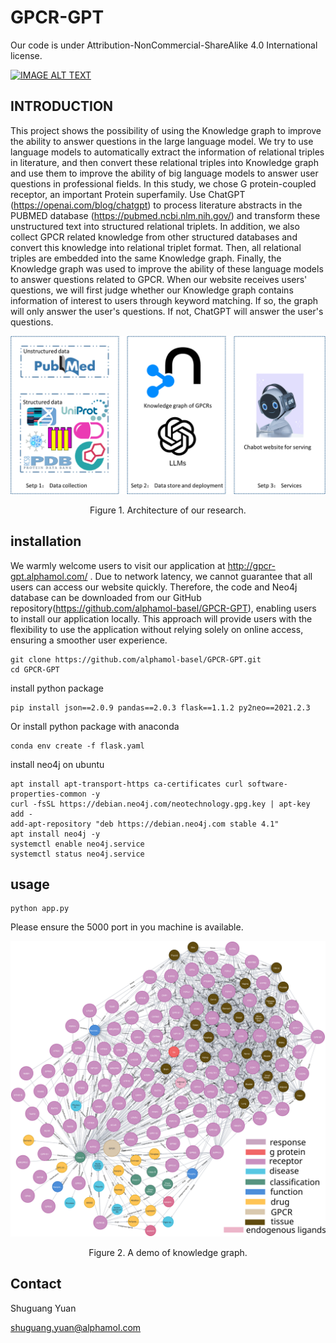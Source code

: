 

# GPCR-GPT

Our code is under Attribution-NonCommercial-ShareAlike 4.0 International license.

<!---
[![video]](https://www.bilibili.com/video/BV1Ez4y1A7fZ/?spm_id_from=333.999.0.0&vd_source=b5bc1ef0479d0aac91bd9e28fd715a4f)  
[video]:static/video.png "video tutorial"
--->

[![IMAGE ALT TEXT](http://img.youtube.com/vi/GtlcOowVptU/0.jpg)](https://www.youtube.com/watch?v=GtlcOowVptU "Unity Snake Game")

## INTRODUCTION

This project shows the possibility of using the Knowledge graph to improve the ability to answer questions in the large language model. We try to use language models to automatically extract the information of relational triples in literature, and then convert these relational triples into Knowledge graph and use them to improve the ability of big language models to answer user questions in professional fields.
In this study, we chose G protein-coupled receptor, an important Protein superfamily. Use ChatGPT (https://openai.com/blog/chatgpt) to process literature abstracts in the PUBMED database (https://pubmed.ncbi.nlm.nih.gov/) and transform these unstructured text into structured relational triplets. In addition, we also collect GPCR related knowledge from other structured databases and convert this knowledge into relational triplet format. Then, all relational triples are embedded into the same Knowledge graph. Finally, the Knowledge graph was used to improve the ability of these language models to answer questions related to GPCR. When our website receives users' questions, we will first judge whether our Knowledge graph contains information of interest to users through keyword matching. If so, the graph will only answer the user's questions. If not, ChatGPT will answer the user's questions.

![image](static/figure_1.png)
<p align="center">Figure 1. Architecture of our research.</p>

## installation

We warmly welcome users to visit our application at http://gpcr-gpt.alphamol.com/ . Due to network latency, we cannot guarantee that all users can access our website quickly. Therefore, the code and Neo4j database can be downloaded from our GitHub repository(https://github.com/alphamol-basel/GPCR-GPT), enabling users to install our application locally. This approach will provide users with the flexibility to use the application without relying solely on online access, ensuring a smoother user experience.

```
git clone https://github.com/alphamol-basel/GPCR-GPT.git
cd GPCR-GPT
```

install python package

```
pip install json==2.0.9 pandas==2.0.3 flask==1.1.2 py2neo==2021.2.3
```

Or install python package with anaconda

```
conda env create -f flask.yaml
```

install neo4j on ubuntu

```
apt install apt-transport-https ca-certificates curl software-properties-common -y
curl -fsSL https://debian.neo4j.com/neotechnology.gpg.key | apt-key add -
add-apt-repository "deb https://debian.neo4j.com stable 4.1"
apt install neo4j -y
systemctl enable neo4j.service
systemctl status neo4j.service
```

## usage

```
python app.py
```

Please ensure the 5000 port in you machine is available.

![image](static/figure_2.svg)
<p align="center">Figure 2. A demo of knowledge graph.</p>

## Contact
Shuguang Yuan

shuguang.yuan@alphamol.com
